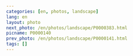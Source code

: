 ```yaml
---
categories: [en, photos, landscape]
lang: en
layout: photo
next_photo: /en/photos/landscape/P0000383.html
picname: P0000140
prev_photo: /en/photos/landscape/P0000141.html
tags: []
---
```


